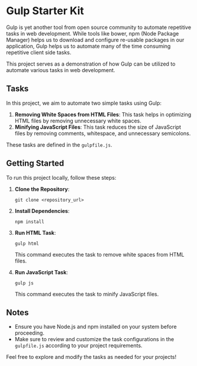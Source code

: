 # Gulp Starter Kit

Gulp is yet another tool from open source community to automate repetitive tasks in web development. While tools like bower, npm (Node Package Manager) helps us to download and configure re-usable packages in our application, Gulp helps us to automate many of the time consuming repetitive client side tasks.

This project serves as a demonstration of how Gulp can be utilized to automate various tasks in web development.

## Tasks

In this project, we aim to automate two simple tasks using Gulp:

1. **Removing White Spaces from HTML Files**: This task helps in optimizing HTML files by removing unnecessary white spaces.
2. **Minifying JavaScript Files**: This task reduces the size of JavaScript files by removing comments, whitespace, and unnecessary semicolons.

These tasks are defined in the `gulpfile.js`.

## Getting Started

To run this project locally, follow these steps:

1. **Clone the Repository**: 
   ```
   git clone <repository_url>
   ```

2. **Install Dependencies**: 
   ```
   npm install
   ```

3. **Run HTML Task**: 
   ```
   gulp html
   ```
   This command executes the task to remove white spaces from HTML files.

4. **Run JavaScript Task**: 
   ```
   gulp js
   ```
   This command executes the task to minify JavaScript files.

## Notes

- Ensure you have Node.js and npm installed on your system before proceeding.
- Make sure to review and customize the task configurations in the `gulpfile.js` according to your project requirements.

Feel free to explore and modify the tasks as needed for your projects!